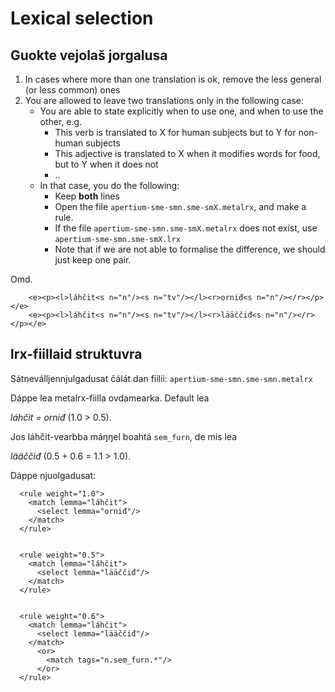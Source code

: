 Lexical selection
==================



## Guokte vejolaš jorgalusa


1. In cases where more than one translation is ok, remove the less general (or less common) ones
1. You are allowed to leave two translations only in the following case:
	- You are able to state explicitly when to use one, and when to use the other, e.g.
		- This verb is translated to X for human subjects but to Y for non-human subjects
		- This adjective is translated to X when it modifies words for food, but to Y when it does not
		- ..
	- In that case, you do the following:
		- Keep **both** lines
		- Open the file `apertium-sme-smn.sme-smX.metalrx`, and make a rule.
		- If the file  `apertium-sme-smn.sme-smX.metalrx` does not exist, use  `apertium-sme-smn.sme-smX.lrx`
		- Note that if we are not able to formalise the difference, we should just keep one pair.




Omd.


```
    <e><p><l>láhčit<s n="n"/><s n="tv"/></l><r>orniđ<s n="n"/></r></p></e> 
    <e><p><l>láhčit<s n="n"/><s n="tv"/></l><r>lääččiđ<s n="n"/></r></p></e> 
```


## lrx-fiillaid struktuvra 


Sátneválljennjulgadusat čálát dan fiilii: 
`apertium-sme-smn.sme-smn.metalrx`


Dáppe lea metalrx-fiilla ovdamearka. Default lea

*láhčit = orniđ* 
(1.0 > 0.5). 

Jos láhčit-vearbba máŋŋel boahtá `sem_furn`, de mis lea 

*lääččiđ*
(0.5 + 0.6 = 1.1 > 1.0).

Dáppe njuolgadusat:

```
  <rule weight="1.0">
    <match lemma="láhčit">
      <select lemma="orniđ"/>
    </match>
  </rule>

  
  <rule weight="0.5">
    <match lemma="láhčit">
      <select lemma="lääččiđ"/>
    </match>
  </rule>


  <rule weight="0.6">
    <match lemma="láhčit">
      <select lemma="lääččiđ"/>
    </match>
      <or>
        <match tags="n.sem_furn.*"/>
      </or>
  </rule>
```


